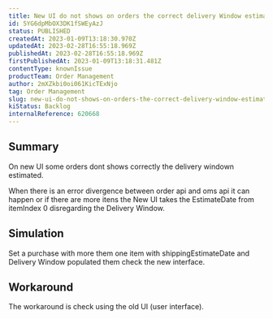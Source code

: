 ```yaml
---
title: New UI do not shows on orders the correct delivery Window estimated
id: 5YG6dpMbOX3DK1fSWEyAzJ
status: PUBLISHED
createdAt: 2023-01-09T13:18:30.970Z
updatedAt: 2023-02-28T16:55:18.969Z
publishedAt: 2023-02-28T16:55:18.969Z
firstPublishedAt: 2023-01-09T13:18:31.481Z
contentType: knownIssue
productTeam: Order Management
author: 2mXZkbi0oi061KicTExNjo
tag: Order Management
slug: new-ui-do-not-shows-on-orders-the-correct-delivery-window-estimated
kiStatus: Backlog
internalReference: 620668
---
```


## Summary


On new UI some orders dont shows correctly the delivery windown estimated.

When there is an error divergence between order api and oms api it can happen or if there are more itens the New UI takes the EstimateDate from itemIndex 0 disregarding the Delivery Window.

## Simulation


Set a purchase with more them one item with shippingEstimateDate and Delivery Window populated them check the new interface.

## Workaround


The workaround is check using the old UI (user interface).




